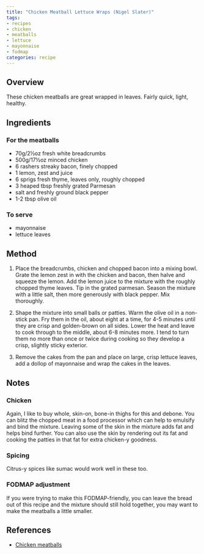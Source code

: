 ```yaml
---
title: "Chicken Meatball Lettuce Wraps (Nigel Slater)"
tags:
- recipes
- chicken
- meatballs
- lettuce
- mayonnaise
- fodmap
categories: recipe
---
```


## Overview
These chicken meatballs are great wrapped in leaves. Fairly quick, light, healthy.

## Ingredients
### For the meatballs
- 70g/2½oz fresh white breadcrumbs
- 500g/17½oz minced chicken
- 6 rashers streaky bacon, finely chopped
- 1 lemon, zest and juice
- 6 sprigs fresh thyme, leaves only, roughly chopped
- 3 heaped tbsp freshly grated Parmesan
- salt and freshly ground black pepper
- 1-2 tbsp olive oil

### To serve
- mayonnaise
- lettuce leaves

## Method
1. Place the breadcrumbs, chicken and chopped bacon into a mixing bowl. Grate the lemon zest in with the chicken and bacon, then halve and squeeze the lemon. Add the lemon juice to the mixture with the roughly chopped thyme leaves. Tip in the grated parmesan. Season the mixture with a little salt, then more generously with black pepper. Mix thoroughly.

2. Shape the mixture into small balls or patties. Warm the olive oil in a non-stick pan. Fry them in the oil, about eight at a time, for 4-5 minutes until they are crisp and golden-brown on all sides. Lower the heat and leave to cook through to the middle, about 6-8 minutes more. I tend to turn them no more than once or twice during cooking so they develop a crisp, slightly sticky exterior.

3. Remove the cakes from the pan and place on large, crisp lettuce leaves, add a dollop of mayonnaise and wrap the cakes in the leaves.

## Notes

### Chicken
Again, I like to buy whole, skin-on, bone-in thighs for this and debone. You can blitz the chopped meat in a food processor which can help to emulsify and bind the mixture. Leaving some of the skin in the mixture adds fat and helps bind further. You can also use the skin by rendering out its fat and cooking the patties in that fat for extra chicken-y goodness.

### Spicing
Citrus-y spices like sumac would work well in these too.

### FODMAP adjustment
If you were trying to make this FODMAP-friendly, you can leave the bread out of this recipe and the mixture should still hold together, you may want to make the meatballs a little smaller.

## References
- [Chicken meatballs](https://www.bbc.co.uk/food/recipes/hotchickencakeswithh_92226)